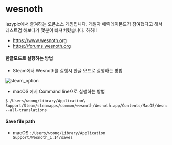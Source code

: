 # wesnoth
lazypic에서 즐겨하는 오픈소스 게임입니다. 개발자 에릭레이몬드가 참여했다고 해서 테스트겸 해보다가 몇분이 빠져버렸습니다. 하하!!
- https://www.wesnoth.org
- https://forums.wesnoth.org

#### 한글모드로 실행하는 방법
- Steam에서 Wesnoth를 실행시 한글 모드로 실행하는 방법

![steam_option](https://user-images.githubusercontent.com/1149996/48301063-c9b0e280-e52a-11e8-9f4c-2ac50bbfbbe1.png)

- macOS 에서 Command line으로 실행하는 방법
```
$ /Users/woong/Library/Application\ Support/Steam/steamapps/common/wesnoth/Wesnoth.app/Contents/MacOS/Wesnoth --all-translations
```

#### Save file path
- macOS : `/Users/woong/Library/Application Support/Wesnoth_1.14/saves`
